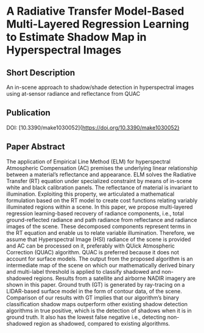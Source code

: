# A Radiative Transfer Model-Based Multi-Layered Regression Learning to Estimate Shadow Map in Hyperspectral Images

## Short Description
An in-scene approach to shadow/shade detection in hyperspectral images using at-sensor radiance and reflectance from QUAC

## Publication
DOI: [10.3390/make1030052]{https://doi.org/10.3390/make1030052}

## Paper Abstract
The application of Empirical Line Method (ELM) for hyperspectral Atmospheric Compensation (AC) premises the underlying linear relationship between a material’s reflectance and appearance. ELM solves the Radiative Transfer (RT) equation under specialized constraint by means of in-scene white and black calibration panels. The reflectance of material is invariant to illumination. Exploiting this property, we articulated a mathematical formulation based on the RT model to create cost functions relating variably illuminated regions within a scene. In this paper, we propose multi-layered regression learning-based recovery of radiance components, i.e., total ground-reflected radiance and path radiance from reflectance and radiance images of the scene. These decomposed components represent terms in the RT equation and enable us to relate variable illumination. Therefore, we assume that Hyperspectral Image (HSI) radiance of the scene is provided and AC can be processed on it, preferably with QUick Atmospheric Correction (QUAC) algorithm. QUAC is preferred because it does not account for surface models. The output from the proposed algorithm is an intermediate map of the scene on which our mathematically derived binary and multi-label threshold is applied to classify shadowed and non-shadowed regions. Results from a satellite and airborne NADIR imagery are shown in this paper. Ground truth (GT) is generated by ray-tracing on a LIDAR-based surface model in the form of contour data, of the scene. Comparison of our results with GT implies that our algorithm’s binary classification shadow maps outperform other existing shadow detection algorithms in true positive, which is the detection of shadows when it is in ground truth. It also has the lowest false negative i.e., detecting non-shadowed region as shadowed, compared to existing algorithms.
